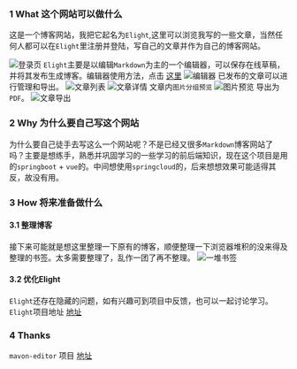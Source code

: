 ### 1 What 这个网站可以做什么
这是一个博客网站，我把它起名为`Elight`,这里可以浏览我写的一些文章，当然任何人都可以在`Elight`里注册并登陆，写自己的文章并作为自己的博客网站。

![登录页](http://www.zhangzhuowei.com/api/file/2018/09/21/00/22/15/b140c667-9e3c-4340-90df-c5f5ee04196f.png)
`Elight`主要是以编辑`Markdown`为主的一个编辑器，可以保存在线草稿，并将其发布生成博客。编辑器使用方法，点击 [这里](https://www.zhangzhuowei.com/article/4500142a-e87d-47e5-98b4-508acd613c42)
![编辑器](http://www.zhangzhuowei.com/api/file/2018/09/21/00/23/05/60c441f6-80d5-456d-b4cf-ddcc139a0daa.png)
已发布的文章可以进行管理和导出。
![文章列表](http://www.zhangzhuowei.com/api/file/2018/09/21/00/50/46/a0f924eb-b141-44ff-bc16-205d475ca528.png)
![文章详情](http://www.zhangzhuowei.com/api/file/2018/09/21/00/49/35/84772815-61e2-40a9-9077-18b26a7034d3.png)
文章内`图片分组预览`
![图片预览](http://www.zhangzhuowei.com/api/file/2018/09/22/11/40/40/b4c51586-abb5-4223-9008-8f758114006b.png)
导出为`PDF`。
![文章导出](http://www.zhangzhuowei.com/api/file/2018/09/21/00/25/40/17322151-d0a0-47ed-bec6-ddd781553e06.png)

### 2 Why 为什么要自己写这个网站
为什么要自己徒手去写这么一个网站呢？不是已经又很多`Markdown`博客网站了吗？主要是想练手，熟悉并巩固学习的一些学习的前后端知识，现在这个项目是用的`springboot` + `vue`的。中间想使用`springcloud`的，后来想想效果可能适得其反，故没有用。

### 3 How 将来准备做什么
#### 3.1 整理博客
接下来可能就是想这里整理一下原有的博客，顺便整理一下浏览器堆积的没来得及整理的书签。太多需要整理了，乱作一团了再不整理。
![一堆书签](http://www.zhangzhuowei.com/api/file/2018/09/21/00/44/45/e38514d2-9593-4abc-a8cf-5c488a403f9a.png)
#### 3.2 优化Elight
`Elight`还存在隐藏的问题，如有兴趣可到项目中反馈，也可以一起讨论学习。`Elight`项目地址 [地址](https://gitee.com/gongwh/sync)

### 4 Thanks
`mavon-editor` 项目 [地址](https://github.com/hinesboy/mavonEditor)
